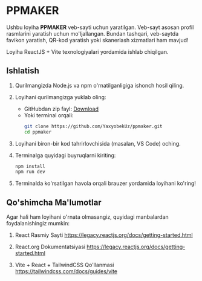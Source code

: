 # PPMAKER

Ushbu loyiha **PPMAKER** veb-sayti uchun yaratilgan. Veb-sayt asosan profil rasmlarini yaratish uchun mo'ljallangan. Bundan tashqari, veb-saytda favikon yaratish, QR-kod yaratish yoki skanerlash xizmatlari ham mavjud!

Loyiha ReactJS + Vite texnologiyalari yordamida ishlab chiqilgan.


## Ishlatish

1. Qurilmangizda Node.js va npm o'rnatilganligiga ishonch hosil qiling.

2. Loyihani qurilmangizga yuklab oling:
   - GitHubdan zip fayl:
     [Download](https://github.com/YaxyobekUz/ppmaker/archive/refs/heads/main.zip)
   - Yoki terminal orqali:
     ```bash
     git clone https://github.com/YaxyobekUz/ppmaker.git
     cd ppmaker
     ```

3. Loyihani biron-bir kod tahrirlovchisida (masalan, VS Code) oching.

4. Terminalga quyidagi buyruqlarni kiriting:
   ```bash
   npm install
   npm run dev

5. Terminalda ko'rsatilgan havola orqali brauzer yordamida loyihani ko'ring!


## Qo'shimcha Ma'lumotlar

Agar hali ham loyihani o'rnata olmasangiz, quyidagi manbalardan foydalanishingiz mumkin:

1. React Rasmiy Sayti
  https://legacy.reactjs.org/docs/getting-started.html

2. React.org Dokumentatsiyasi
  https://legacy.reactjs.org/docs/getting-started.html

3. Vite + React + TailwindCSS Qo'llanmasi
  https://tailwindcss.com/docs/guides/vite
